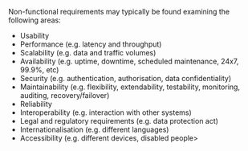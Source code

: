 Non-functional requirements may typically be found examining the following areas:

- Usability
- Performance (e.g. latency and throughput)
- Scalability (e.g. data and traffic volumes)
- Availability (e.g. uptime, downtime, scheduled maintenance, 24x7, 99.9%, etc)
- Security (e.g. authentication, authorisation, data confidentiality)
- Maintainability (e.g. flexibility, extendability, testability, monitoring, auditing, recovery/failover)
- Reliability
- Interoperability (e.g. interaction with other systems)
- Legal and regulatory requirements (e.g. data protection act)
- Internationalisation (e.g. different languages)
- Accessibility (e.g. different devices, disabled people>
